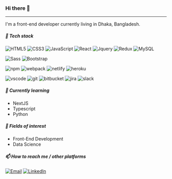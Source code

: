 <!---
- 👋 Hi, I’m @fa-901
- 👀 I’m interested in ...
- 🌱 I’m currently learning ...
- 💞️ I’m looking to collaborate on ...
- 📫 How to reach me ...
--->

### Hi there 👋
---
I'm a front-end developer currently living in Dhaka, Bangladesh.

##### 🚀 Tech stack
![HTML5](https://img.shields.io/badge/-HTML5-%23E44D27?style=flat-square&logo=html5&logoColor=ffffff) ![CSS3](https://img.shields.io/badge/-CSS3-%231572B6?style=flat-square&logo=css3) ![JavaScript](https://img.shields.io/badge/-JavaScript-F7DF1E?style=flat-square&logo=javascript&logoColor=000000) ![React](https://img.shields.io/badge/-React-%23282C34?style=flat-square&logo=react) ![Jquery](https://img.shields.io/badge/jQuery-0769AD?style=flat-square&logo=jquery&logoColor=white) [](![Flux](https://img.shields.io/badge/-Flux-%2320232a)) ![Redux](https://img.shields.io/badge/Redux-593D88?style=flat-square&logo=redux&logoColor=white) ![MySQL](https://img.shields.io/badge/MySQL-4479A1?style=flat-square&logo=mysql&logoColor=white)

![Sass](https://img.shields.io/badge/-Sass-%23CC6699?style=flat-square&logo=sass&logoColor=ffffff) ![Bootstrap](https://img.shields.io/badge/Bootstrap-563D7C?style=flat-square&logo=bootstrap&logoColor=white)

![npm](https://img.shields.io/badge/-npm-CB3837?style=flat-square&logo=npm&logoColor=white) ![webpack](https://img.shields.io/badge/-Webpack-282C34?style=flat-square&logo=webpack) ![netlify](https://img.shields.io/badge/-Netlify-00C7B7?style=flat-square&logo=netlify&logoColor=white) ![heroku](https://img.shields.io/badge/-Heroku-430098?style=flat-square&logo=heroku&logoColor=white)

![vscode](https://img.shields.io/badge/-VSCode-007ACC?style=flat-square&logo=visual-studio-code&logoColor=white) ![git](https://img.shields.io/badge/-git-F05032?style=flat-square&logo=git&logoColor=white) ![bitbucket](https://img.shields.io/badge/-Bitbucket-0052CC?style=flat-square&logo=bitbucket&logoColor=white) ![jira](https://img.shields.io/badge/-Jira-0052CC?style=flat-square&logo=jira&logoColor=white) ![slack](https://img.shields.io/badge/-Slack-4A154B?style=flat-square&logo=slack&logoColor=white)

##### 🌱 Currently learning
- NextJS
- Typescript
- Python

##### 👀 Fields of interest
- Front-End Development
- Data Science

##### 📫  How to reach me / other platforms
 [![Email](https://img.shields.io/badge/Email-0078D4?style=flat&logo=Microsoft-Outlook&logoColor=white)](mailto:test@test.lol) [![LinkedIn](https://img.shields.io/badge/LinkedIn-0A66C2?style=flat&logo=linkedin&logoColor=white)](https://www.linkedin.com/in/farhan-alam901/)

<!---
fa-901/fa-901 is a ✨ special ✨ repository because its `README.md` (this file) appears on your GitHub profile.
You can click the Preview link to take a look at your changes.
--->
